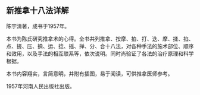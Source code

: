 ## 新推拿十八法详解

陈宇清著，成书于1957年。

本书为陈氏硏究推拿术的心得。全书共列推拿、按摩、拍、打、迭、摩、揉、掐、点、搓、压、捵、运、捻、摇、掸、分、合十八法，对各种手法的施术部位、顺序和效用，以及手法的相互联系等，依次说明。同时尚验证了各法的治疗原理和科学根据。

本书内容翔实，言简意明，并附有插图，易于阅读，可供推拿医师参考。

1957年河南人民出版社出版。
